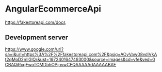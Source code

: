 # AngularEcommerceApi

https://fakestoreapi.com/docs

## Development server



https://www.google.com/url?sa=i&url=https%3A%2F%2Ffakestoreapi.com%2F&psig=AOvVaw08vdIVkAt2qMoD2nIlGlQr&ust=1672401647493000&source=images&cd=vfe&ved=0CBAQjRxqFwoTCMDbhOPjnvwCFQAAAAAdAAAAABAE
